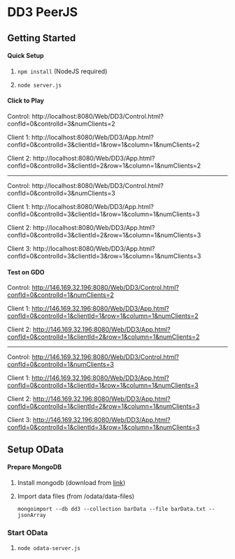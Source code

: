 # DD3 PeerJS 

## Getting Started

#### Quick Setup

1. `npm install` (NodeJS required)

2. `node server.js`

#### Click to Play

Control: http://localhost:8080/Web/DD3/Control.html?confId=0&controlId=3&numClients=2 

Client 1: http://localhost:8080/Web/DD3/App.html?confId=0&controlId=3&clientId=1&row=1&column=1&numClients=2 

Client 2: http://localhost:8080/Web/DD3/App.html?confId=0&controlId=3&clientId=2&row=1&column=1&numClients=2

---

Control: http://localhost:8080/Web/DD3/Control.html?confId=0&controlId=3&numClients=3 

Client 1: http://localhost:8080/Web/DD3/App.html?confId=0&controlId=3&clientId=1&row=1&column=1&numClients=3 

Client 2: http://localhost:8080/Web/DD3/App.html?confId=0&controlId=3&clientId=2&row=1&column=1&numClients=3

Client 3: http://localhost:8080/Web/DD3/App.html?confId=0&controlId=3&clientId=3&row=1&column=1&numClients=3

#### Test on GDO

Control: http://146.169.32.196:8080/Web/DD3/Control.html?confId=0&controlId=1&numClients=2 

Client 1: http://146.169.32.196:8080/Web/DD3/App.html?confId=0&controlId=1&clientId=1&row=1&column=1&numClients=2 

Client 2: http://146.169.32.196:8080/Web/DD3/App.html?confId=0&controlId=1&clientId=2&row=1&column=1&numClients=2

---

Control: http://146.169.32.196:8080/Web/DD3/Control.html?confId=0&controlId=1&numClients=3 

Client 1: http://146.169.32.196:8080/Web/DD3/App.html?confId=0&controlId=1&clientId=1&row=1&column=1&numClients=3 

Client 2: http://146.169.32.196:8080/Web/DD3/App.html?confId=0&controlId=1&clientId=2&row=1&column=1&numClients=3

Client 3: http://146.169.32.196:8080/Web/DD3/App.html?confId=0&controlId=1&clientId=3&row=1&column=1&numClients=3

## Setup OData

#### Prepare MongoDB

1. Install mongodb (download from [link](https://www.mongodb.com/download-center#community))

2. Import data files (from /odata/data-files)
    
    `mongoimport --db dd3 --collection barData --file barData.txt --jsonArray`

### Start OData

1. `node odata-server.js`

